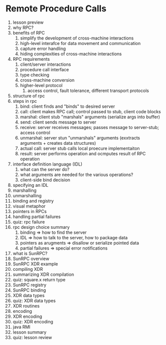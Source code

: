# Remote Procedure Calls

1. lesson preview
2. why RPC?
3. benefits of RPC
    1. simplify the development of cross-machine interactions
    2. high-level interafce for data movement and communication
    3. capture error handling
    4. hiding complexities of cross-machine interactions
4. RPC requirements
    1. client/server interactions
    2. procedure call interface
    3. type checking
    4. cross-machine conversion
    5. higher-level protocol
        1. access control, fault tolerance, different transport protocols
5. structure of rpc
6. steps in rpc
    1. bind: client finds and "binds" to desired server
    2. call: client makes RPC call; control passed to stub, client code blocks
    3. marshal: client stub "marshals" arguments (serialize args into buffer)
    4. send: client sends message to server
    5. receive: server receives messages; passes message to server-stub; access control
    6. unmarshal: server stun "unmarshals" arguments (exxtracts arguments + creates data structures)
    7. actual call: server stub calls local proecure implementaiton
    8. result: server performs operation and ocmputes result of RPC operation
7. interface definition language (IDL)
    1. what can the server do?
    2. what arguments are needed for the various operations?
    3. client-side bind decision
8. specifying an IDL
9. marshalling
10. unmarshalling
11. binding and registry
12. visual metaphor
13. pointers in RPCs
14. handling partial failures
15. quiz: rpc failure
16. rpc design choice summary
    1. binding => how to find the server
    2. IDL => how to talk to the server, how to package data
    3. pointers as arugments => disallow or serialize pointed data
    4. partial failures => special error notifications
17. what is SunRPC?
18. SunRPC overview
19. SunRPC XDR example
20. compiling XDR
21. summarizing XDR compilation
22. quiz: square.x return type
23. SunRPC registry
24. SunRPC binding
25. XDR data types
26. quiz: XDR data types
27. XDR routines
28. encoding
29. XDR encoding
30. quiz: XDR encoding
31. java RMI
32. lesson summary
33. quiz: lesson review
